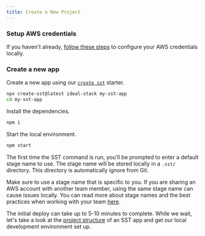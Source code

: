 ```yaml
---
title: Create a New Project
---
```


### Setup AWS credentials

If you haven't already, [follow these steps](../advanced/iam-credentials.md#loading-from-a-file) to configure your AWS credentials locally.

### Create a new app

Create a new app using our [`create sst`](../packages/create-sst.md) starter. 

```bash
npx create-sst@latest ideal-stack my-sst-app
cd my-sst-app
```

Install the dependencies.

```bash
npm i
```

Start the local environment.

```bash
npm start
```

The first time the SST command is run, you'll be prompted to enter a default stage name to use. The stage name will be stored locally in a `.sst/` directory. This directory is automatically ignore from Git.

Make sure to use a stage name that is specific to you. If you are sharing an AWS account with another team member, using the same stage name can cause issues locally. You can read more about stage names and the best practices when working with your team [here](../working-with-your-team.md).

The initial deploy can take up to 5-10 minutes to complete. While we wait, let's take a look at the [project structure](/learn/project-structure.md) of an SST app and get our local development environment set up.
